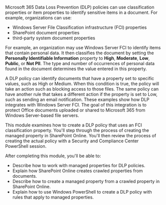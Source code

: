 Microsoft 365 Data Loss Prevention (DLP) policies can use classification properties or item properties to identify sensitive items in a document. For example, organizations can use:

 -  Windows Server File Classification infrastructure (FCI) properties
 -  SharePoint document properties
 -  third-party system document properties

For example, an organization may use Windows Server FCI to identify items that contain personal data. It then classifies the document by setting the **Personally Identifiable Information** property to **High**, **Moderate**, **Low**, **Public**, or **Not PII**. The type and number of occurrences of personal data found in the document determines the value entered in this property.

A DLP policy can identify documents that have a property set to specific values, such as High or Medium. When this condition is true, the policy will take an action such as blocking access to those files. The same policy can have another rule that takes a different action if the property is set to Low, such as sending an email notification. These examples show how DLP integrates with Windows Server FCI. The goal of this integration is to protect Office documents uploaded or shared to Microsoft 365 from Windows Server-based file servers.

This module examines how to create a DLP policy that uses an FCI classification property. You'll step through the process of creating the managed property in SharePoint Online. You'll then review the process of creating the actual policy with a Security and Compliance Center PowerShell session.

After completing this module, you'll be able to:

 -  Describe how to work with managed properties for DLP policies.
 -  Explain how SharePoint Online creates crawled properties from documents.
 -  Describe how to create a managed property from a crawled property in SharePoint Online.
 -  Explain how to use Windows PowerShell to create a DLP policy with rules that apply to managed properties.
